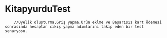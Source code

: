 # KitapyurduTest
        //Üyelik oluşturma,Griş yapma,Ürün eklme ve Başarısız kart ödemesi sonrasında hesaptan cıkış yapma adımlarını takip eden bir test senaryosu.
